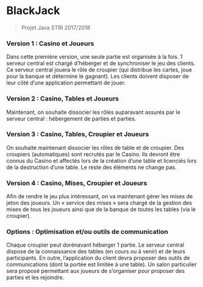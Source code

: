 # BlackJack
> Projet Java STRI 2017/2018

### Version 1 : Casino et Joueurs
Dans cette première version, une seule partie est organisée à la fois. 1 serveur central est chargé d’héberger et de synchroniser le jeu des clients. Ce serveur central jouera le rôle de croupier (qui distribue les cartes, joue pour la banque et détermine le gagnant). Les clients doivent disposer de leur côté d’une application permettant de jouer.

### Version 2 : Casino, Tables et Joueurs
Maintenant, on souhaite dissocier les rôles auparavant assurés par le serveur central :
hébergement de parties et parties.

### Version 3 : Casino, Tables, Croupier et Joueurs
On souhaite maintenant dissocier les rôles de table et de croupier. Des croupiers (automatiques) sont recrutés par le Casino. Ils devront être connus du Casino et affectés lors de la création d’une table et licenciés lors de la destruction d’une table. Le reste des éléments ne change pas.

### Version 4 : Casino, Mises, Croupier et Joueurs
Afin de rendre le jeu plus intéressant, on va maintenant gérer les mises de jeton des joueurs. Un « service des mises » sera chargé de la gestion des mises de tous les joueurs ainsi que de la banque de toutes les tables (via le croupier).

### Options : Optimisation et/ou outils de communication
Chaque croupier peut dorénavant héberger 1 partie. Le serveur central dispose de la connaissance des tables (en cours ou à venir) et de leurs participants. En outre, l’application du client devra proposer des outils de communications (dont la portée est limitée à une table). Un salon particulier sera proposé permettant aux joueurs de s’organiser pour proposer des parties et les rejoindre.
